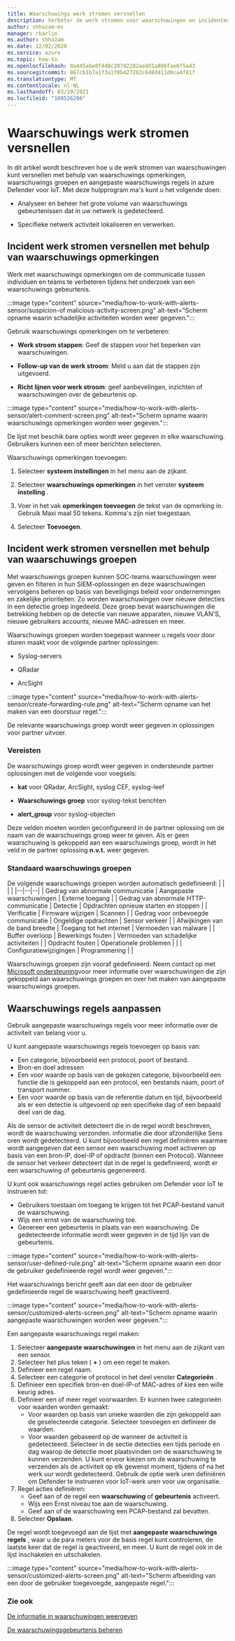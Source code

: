```yaml
---
title: Waarschuwings werk stromen versnellen
description: Verbeter de werk stromen voor waarschuwingen en incidenten.
author: shhazam-ms
manager: rkarlin
ms.author: shhazam
ms.date: 12/02/2020
ms.service: azure
ms.topic: how-to
ms.openlocfilehash: 0a445abe0f448c28742282aedd1a886fae0f5a43
ms.sourcegitcommit: 867cb1b7a1f3a1f0b427282c648d411d0ca4f81f
ms.translationtype: MT
ms.contentlocale: nl-NL
ms.lasthandoff: 03/19/2021
ms.locfileid: "100526286"
---
```

# <a name="accelerate-alert-workflows"></a>Waarschuwings werk stromen versnellen

In dit artikel wordt beschreven hoe u de werk stromen van waarschuwingen kunt versnellen met behulp van waarschuwings opmerkingen, waarschuwings groepen en aangepaste waarschuwings regels in azure Defender voor IoT.  Met deze hulpprogram ma's kunt u het volgende doen:

- Analyseer en beheer het grote volume van waarschuwings gebeurtenissen dat in uw netwerk is gedetecteerd.

- Specifieke netwerk activiteit lokaliseren en verwerken.

## <a name="accelerate-incident-workflows-by-using-alert-comments"></a>Incident werk stromen versnellen met behulp van waarschuwings opmerkingen

Werk met waarschuwings opmerkingen om de communicatie tussen individuen en teams te verbeteren tijdens het onderzoek van een waarschuwings gebeurtenis.

:::image type="content" source="media/how-to-work-with-alerts-sensor/suspicion-of malicious-activity-screen.png" alt-text="Scherm opname waarin schadelijke activiteiten worden weer gegeven.":::

Gebruik waarschuwings opmerkingen om te verbeteren:

- **Werk stroom stappen**: Geef de stappen voor het beperken van waarschuwingen.

- **Follow-up van de werk stroom**: Meld u aan dat de stappen zijn uitgevoerd.

- **Richt lijnen voor werk stroom**: geef aanbevelingen, inzichten of waarschuwingen over de gebeurtenis op.

:::image type="content" source="media/how-to-work-with-alerts-sensor/alert-comment-screen.png" alt-text="Scherm opname waarin waarschuwings opmerkingen worden weer gegeven.":::

De lijst met beschik bare opties wordt weer gegeven in elke waarschuwing. Gebruikers kunnen een of meer berichten selecteren.

Waarschuwings opmerkingen toevoegen:

1. Selecteer **systeem instellingen** in het menu aan de zijkant.

2. Selecteer **waarschuwings opmerkingen** in het venster **systeem instelling** .

3. Voer in het vak **opmerkingen toevoegen** de tekst van de opmerking in. Gebruik Maxi maal 50 tekens. Komma's zijn niet toegestaan.

4. Selecteer **Toevoegen**.

## <a name="accelerate-incident-workflows-by-using-alert-groups"></a>Incident werk stromen versnellen met behulp van waarschuwings groepen

Met waarschuwings groepen kunnen SOC-teams waarschuwingen weer geven en filteren in hun SIEM-oplossingen en deze waarschuwingen vervolgens beheren op basis van beveiligings beleid voor ondernemingen en zakelijke prioriteiten. Zo worden waarschuwingen over nieuwe detecties in een detectie groep ingedeeld. Deze groep bevat waarschuwingen die betrekking hebben op de detectie van nieuwe apparaten, nieuwe VLAN'S, nieuwe gebruikers accounts, nieuwe MAC-adressen en meer.

Waarschuwings groepen worden toegepast wanneer u regels voor door sturen maakt voor de volgende partner oplossingen:

  - Syslog-servers

  - QRadar

  - ArcSight

:::image type="content" source="media/how-to-work-with-alerts-sensor/create-forwarding-rule.png" alt-text="Scherm opname van het maken van een doorstuur regel.":::

De relevante waarschuwings groep wordt weer gegeven in oplossingen voor partner uitvoer. 

### <a name="requirements"></a>Vereisten

De waarschuwings groep wordt weer gegeven in ondersteunde partner oplossingen met de volgende voor voegsels:

- **kat** voor QRadar, ArcSight, syslog CEF, syslog-leef

- **Waarschuwings groep** voor syslog-tekst berichten

- **alert_group** voor syslog-objecten

Deze velden moeten worden geconfigureerd in de partner oplossing om de naam van de waarschuwings groep weer te geven. Als er geen waarschuwing is gekoppeld aan een waarschuwings groep, wordt in het veld in de partner oplossing **n.v.t.** weer gegeven.

### <a name="default-alert-groups"></a>Standaard waarschuwings groepen

De volgende waarschuwings groepen worden automatisch gedefinieerd:
|  |  |  |
|--|--|--|
| Gedrag van abnormale communicatie | Aangepaste waarschuwingen | Externe toegang |
| Gedrag van abnormale HTTP-communicatie | Detectie | Opdrachten opnieuw starten en stoppen |
| Verificatie | Firmware wijzigen | Scannen |
| Gedrag voor onbevoegde communicatie | Ongeldige opdrachten | Sensor verkeer |
| Afwijkingen van de band breedte | Toegang tot het internet | Vermoeden van malware |
| Buffer overloop | Bewerkings fouten | Vermoeden van schadelijke activiteiten |
| Opdracht fouten | Operationele problemen |  |
| Configuratiewijzigingen | Programmering |  |

Waarschuwings groepen zijn vooraf gedefinieerd. Neem contact op met [Microsoft ondersteuning](https://support.microsoft.com/supportforbusiness/productselection?sapId=82c8f35-1b8e-f274-ec11-c6efdd6dd099)voor meer informatie over waarschuwingen die zijn gekoppeld aan waarschuwings groepen en over het maken van aangepaste waarschuwings groepen.

## <a name="customize-alert-rules"></a>Waarschuwings regels aanpassen

Gebruik aangepaste waarschuwings regels voor meer informatie over de activiteit van belang voor u. 

U kunt aangepaste waarschuwings regels toevoegen op basis van:

- Een categorie, bijvoorbeeld een protocol, poort of bestand.
- Bron-en doel adressen
- Een voor waarde op basis van de gekozen categorie, bijvoorbeeld een functie die is gekoppeld aan een protocol, een bestands naam, poort of transport nummer.
- Een voor waarde op basis van de referentie datum en tijd, bijvoorbeeld als er een detectie is uitgevoerd op een specifieke dag of een bepaald deel van de dag.

Als de sensor de activiteit detecteert die in de regel wordt beschreven, wordt de waarschuwing verzonden.
informatie die door afzonderlijke Sens oren wordt gedetecteerd. U kunt bijvoorbeeld een regel definiëren waarmee wordt aangegeven dat een sensor een waarschuwing moet activeren op basis van een bron-IP, doel-IP of opdracht (binnen een Protocol). Wanneer de sensor het verkeer detecteert dat in de regel is gedefinieerd, wordt er een waarschuwing of gebeurtenis gegenereerd.

U kunt ook waarschuwings regel acties gebruiken om Defender voor IoT te instrueren tot:

- Gebruikers toestaan om toegang te krijgen tot het PCAP-bestand vanuit de waarschuwing.
- Wijs een ernst van de waarschuwing toe.
- Genereer een gebeurtenis in plaats van een waarschuwing. De gedetecteerde informatie wordt weer gegeven in de tijd lijn van de gebeurtenis.

:::image type="content" source="media/how-to-work-with-alerts-sensor/user-defined-rule.png" alt-text="Scherm opname waarin een door de gebruiker gedefinieerde regel wordt weer gegeven.":::

Het waarschuwings bericht geeft aan dat een door de gebruiker gedefinieerde regel de waarschuwing heeft geactiveerd.

:::image type="content" source="media/how-to-work-with-alerts-sensor/customized-alerts-screen.png" alt-text="Scherm opname waarin aangepaste waarschuwingen worden weer gegeven.":::

Een aangepaste waarschuwings regel maken:

1. Selecteer **aangepaste waarschuwingen** in het menu aan de zijkant van een sensor.
1. Selecteer het plus teken ( **+** ) om een regel te maken.
1. Definieer een regel naam.
1. Selecteer een categorie of protocol in het deel venster **Categorieën** .
1. Definieer een specifiek bron-en doel-IP-of MAC-adres of kies een wille keurig adres.
1. Definieer een of meer regel voorwaarden. Er kunnen twee categorieën voor waarden worden gemaakt:
    - Voor waarden op basis van unieke waarden die zijn gekoppeld aan de geselecteerde categorie. Selecteer toevoegen en definieer de waarden.
    - Voor waarden gebaseerd op de wanneer de activiteit is gedetecteerd. Selecteer in de sectie detecties een tijds periode en dag waarop de detectie moet plaatsvinden om de waarschuwing te kunnen verzenden. U kunt ervoor kiezen om de waarschuwing te verzenden als de activiteit op elk gewenst moment, tijdens of na het werk uur wordt gedetecteerd. Gebruik de optie werk uren definiëren om Defender te instrueren voor IoT-werk uren voor uw organisatie.
1. Regel acties definiëren: 
    - Geef aan of de regel een **waarschuwing** of **gebeurtenis** activeert.
    - Wijs een Ernst niveau toe aan de waarschuwing.
    - Geef aan of de waarschuwing een PCAP-bestand zal bevatten.
1. Selecteer **Opslaan**.

De regel wordt toegevoegd aan de lijst met **aangepaste waarschuwings regels** , waar u de para meters voor de basis regel kunt controleren, de laatste keer dat de regel is geactiveerd, en meer. U kunt de regel ook in de lijst inschakelen en uitschakelen.

:::image type="content" source="media/how-to-work-with-alerts-sensor/customized-alerts-screen.png" alt-text="Scherm afbeelding van een door de gebruiker toegevoegde, aangepaste regel.":::

### <a name="see-also"></a>Zie ook

[De informatie in waarschuwingen weergeven](how-to-view-information-provided-in-alerts.md)

[De waarschuwingsgebeurtenis beheren](how-to-manage-the-alert-event.md)
